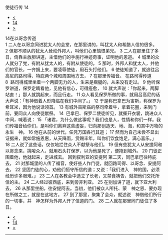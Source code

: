 ﻿





 使徒行传 14




* [<](bible/ACT13.md)
* [14](bible/ACT.md)
* [>](bible/ACT15.md)



 
14在以哥念传道  
1 二人在以哥念同进犹太人的会堂，在那里讲的，叫犹太人和希腊人信的很多。 
2 但那不顺从的犹太人耸动外邦人，叫他们心里恼恨弟兄。 
3 二人在那里住了多日，倚靠主放胆讲道，主借他们的手施行神迹奇事，证明他的恩道。 
4 城里的众人就分了党，有附从犹太人的，有附从使徒的。 
5 那时，外邦人和犹太人，并他们的官长，一齐拥上来，要凌辱使徒，用石头打他们。 
6 使徒知道了，就逃往吕高尼的路司得、特庇两个城和周围地方去， 
7 在那里传福音。 在路司得传道  
8  路司得城里坐着一个两脚无力的人，生来是瘸腿的，从来没有走过。 
9 他听保罗讲道，保罗定睛看他，见他有信心，可得痊愈， 
10 就大声说：「你起来，两脚站直！」那人就跳起来，而且行走。 
11 众人看见保罗所做的事，就用吕高尼的话大声说：「有神借着人形降临在我们中间了。」 
12 于是称巴拿巴为宙斯，称保罗为希耳米，因为他说话领首。 
13 有城外宙斯庙的祭司牵着牛，拿着花圈，来到门前，要同众人向使徒献祭。 
14  巴拿巴、保罗二使徒听见，就撕开衣裳，跳进众人中间，喊着说： 
15 「诸君，为什么做这事呢？我们也是人，性情和你们一样。我们传福音给你们，是叫你们离弃这些虚妄，归向那创造天、地、海，和其中万物的永生　神。 
16 他在从前的世代，任凭万国各行其道； 
17 然而为自己未尝不显出证据来，就如常施恩惠，从天降雨，赏赐丰年，叫你们饮食饱足，满心喜乐。」 
18 二人说了这些话，仅仅地拦住众人不献祭与他们。 
19 但有些犹太人从安提阿和以哥念来，挑唆众人，就用石头打保罗，以为他是死了，便拖到城外。 
20 门徒正围着他，他就起来，走进城去。 回到叙利亚的安提阿 第二天，同巴拿巴往特庇去， 
21 对那城里的人传了福音，使好些人作门徒，就回路司得、以哥念、安提阿去， 
22 坚固门徒的心，劝他们恒守所信的道；又说：「我们进入　神的国，必须经历许多艰难。」 
23 二人在各教会中选立了长老，又禁食祷告，就把他们交托所信的主。 
24 二人经过彼西底，来到旁非利亚。 
25 在别加讲了道，就下亚大利去， 
26 从那里坐船，往安提阿去。当初，他们被众人所托、蒙　神之恩、要办现在所做之工，就是在这地方。 
27 到了那里，聚集了会众，就述说　神借他们所行的一切事，并　神怎样为外邦人开了信道的门。 
28 二人就在那里同门徒住了多日。 
* [<](bible/ACT13.md)
* [14](bible/ACT.md)
* [>](bible/ACT15.md)





---









